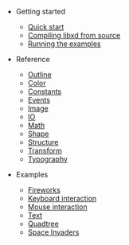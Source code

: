 - Getting started
	- [Quick start](quickstart.md)
	- [Compiling libxd from source](compile.md)
	<!-- - [Installing libxd from source](install.md) -->
	- [Running the examples](run.md)

- Reference
	- [Outline](outline.md)
	- [Color](color.md)
	- [Constants](constants.md)
	- [Events](events.md)
	- [Image](image.md)
	- [IO](io.md)
	- [Math](math.md)
	- [Shape](shape.md)
	- [Structure](structure.md)
	- [Transform](transform.md)
	- [Typography](typography.md)

- Examples
	- [Fireworks](examples/fireworks.md)
	- [Keyboard interaction](examples/keyboard.md)
	- [Mouse interaction](examples/mouse.md)
	- [Text](examples/text.md)
	- [Quadtree](examples/quadtree.md)
	- [Space Invaders](examples/spaceinvaders.md)
